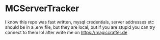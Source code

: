 # MCServerTracker
I know this repo was fast written, mysql credentials, server addresses etc should be in a .env file, but they are local, but if you are stupid you can try connect to them lol after write me on https://magiccrafter.de
